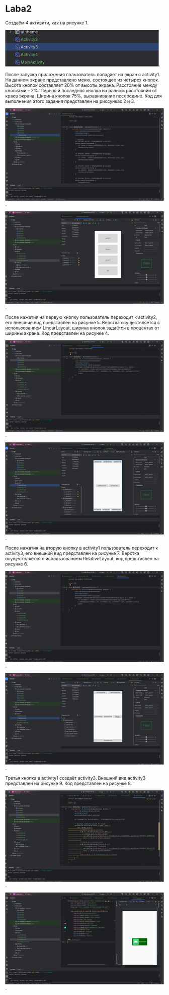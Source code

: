 # Laba2
Создаём 4 активити, как на рисунке 1.

![1](https://github.com/H4ppyDog/Laba2/blob/main/1.png).

После запуска приложения пользователь попадает на экран с  activity1. На данном экране представлено меню, состоящее из четырех кнопок. Высота кнопок составляет 20% от высоты экрана. Расстояние между кнопками – 2%. Первая и последняя кнопка на равном расстоянии от краев экрана. Ширина кнопок 75%, выравнивание посередине. Код для выполнения этого задания представлен на риссунках 2 и 3.

![2](https://github.com/H4ppyDog/Laba2/blob/main/2.png).

![3](https://github.com/H4ppyDog/Laba2/blob/main/3.png).

После нажатия на первую кнопку пользователь переходит к activity2, его внешний вид представлен на рисунке 5. Верстка осуществляется с использованием LinearLayout, ширина кнопок задаётся в процентах от ширины экрана. Код представлен на рисунке 4.

![4](https://github.com/H4ppyDog/Laba2/blob/main/4.png).

![5](https://github.com/H4ppyDog/Laba2/blob/main/5.png).

После нажатия на вторую кнопку в activity1 пользователь переходит к activity3, его внешний вид представлен на рисунке 7. Верстка осуществляется с использованием RelativeLayout, код представлен на рисунке 6.

![6](https://github.com/H4ppyDog/Laba2/blob/main/6.png).

![7](https://github.com/H4ppyDog/Laba2/blob/main/7.png).

Третья кнопка в activity1 создаёт activity3. Внешний вид activity3 представлен на рисунке 9. Код представлен на рисунке 8.

![8](https://github.com/H4ppyDog/Laba2/blob/main/8.png).

![9](https://github.com/H4ppyDog/Laba2/blob/main/9.png).

